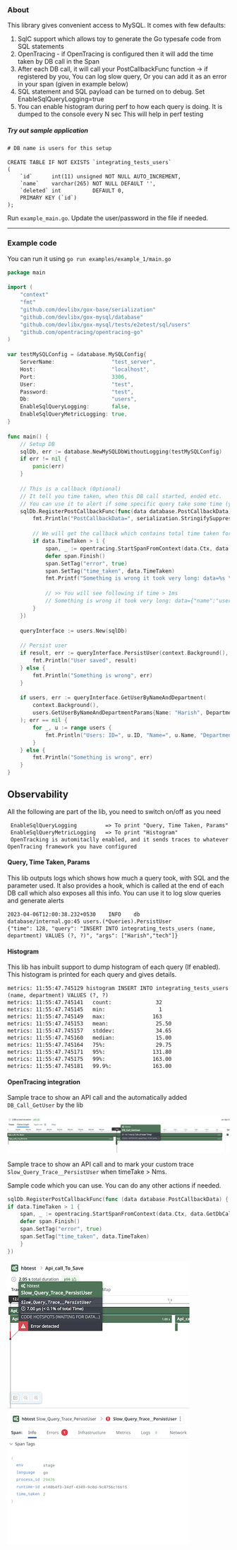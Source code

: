 ### About

This library gives convenient access to MySQL. It comes with few defaults:

1. SqlC support which allows toy to generate the Go typesafe code from SQL statements
2. OpenTracing - if OpenTracing is configured then it will add the time taken by DB call in the Span
3. After each DB call, it will call your PostCallbackFunc function -> if registered by you,
   You can log slow query, Or you can add it as an error in your span (given in example below)
4. SQL statement and SQL payload can be turned on to debug. Set EnableSqlQueryLogging=true
5. You can enable histogram during perf to how each query is doing. It is dumped to the console every N sec
   This will help in perf testing

##### Try out sample application

```
# DB name is users for this setup

CREATE TABLE IF NOT EXISTS `integrating_tests_users`
(
    `id`      int(11) unsigned NOT NULL AUTO_INCREMENT,
    `name`    varchar(265) NOT NULL DEFAULT '',
    `deleted` int          DEFAULT 0,
    PRIMARY KEY (`id`)
);
```

Run ```example_main.go```. Update the user/password in the file if needed.

---

### Example code

You can run it using ```go run examples/example_1/main.go```

```go
package main

import (
	"context"
	"fmt"
	"github.com/devlibx/gox-base/serialization"
	"github.com/devlibx/gox-mysql/database"
	"github.com/devlibx/gox-mysql/tests/e2etest/sql/users"
	"github.com/opentracing/opentracing-go"
)

var testMySQLConfig = &database.MySQLConfig{
	ServerName:                  "test_server",
	Host:                        "localhost",
	Port:                        3306,
	User:                        "test",
	Password:                    "test",
	Db:                          "users",
	EnableSqlQueryLogging:       false,
	EnableSqlQueryMetricLogging: true,
}

func main() {
	// Setup DB
	sqlDb, err := database.NewMySQLDbWithoutLogging(testMySQLConfig)
	if err != nil {
		panic(err)
	}

	// This is a callback (Optional)
	// It tell you time taken, when this DB call started, ended etc.
	// You can use it to alert if some specific query take some time (you get the name of the query in the payload)
	sqlDb.RegisterPostCallbackFunc(func(data database.PostCallbackData) {
		fmt.Println("PostCallbackData=", serialization.StringifySuppressError(data, "na"))

		// We will get the callback which contains total time taken for debugging
		if data.TimeTaken > 1 {
			span, _ := opentracing.StartSpanFromContext(data.Ctx, data.GetDbCallNameForTracing())
			defer span.Finish()
			span.SetTag("error", true)
			span.SetTag("time_taken", data.TimeTaken)
			fmt.Printf("Something is wrong it took very long: data=%s \n", serialization.StringifySuppressError(data, "na"))

			// >> You will see following if time > 1ms
			// Something is wrong it took very long: data={"name":"users.(*Queries).PersistUser","start_time":1680761853659,"end_time":1680761853672,"time_taken":13,"error":null}
		}
	})

	queryInterface := users.New(sqlDb)

	// Persist user
	if result, err := queryInterface.PersistUser(context.Background(), users.PersistUserParams{Name: "Harish", Department: "tech"}); err == nil {
		fmt.Println("User saved", result)
	} else {
		fmt.Println("Something is wrong", err)
	}

	if users, err := queryInterface.GetUserByNameAndDepartment(
		context.Background(),
		users.GetUserByNameAndDepartmentParams{Name: "Harish", Department: "tech"},
	); err == nil {
		for _, u := range users {
			fmt.Println("Users: ID=", u.ID, "Name=", u.Name, "Department=", u.Department)
		}
	} else {
		fmt.Println("Something is wrong", err)
	}
}
```

## Observability

All the following are part of the lib, you need to switch on/off as you need

```shell
 EnableSqlQueryLogging         => To print "Query, Time Taken, Params"
 EnableSqlQueryMetricLogging   => To print "Histogram"
 OpenTracking is automitaclly enabled, and it sends traces to whatever OpenTracing framework you have configured
```

#### Query, Time Taken, Params

This lib outputs logs which shows how much a query took, with SQL and the parameter used. It also provides a hook,
which is called at the end of each DB call which also exposes all this info.
You can use it to log slow queries and generate alerts

```shell
2023-04-06T12:00:38.232+0530    INFO    db      database/internal.go:45 users.(*Queries).PersistUser    
{"time": 128, "query": "INSERT INTO integrating_tests_users (name, department) VALUES (?, ?)", "args": ["Harish","tech"]}
```

#### Histogram

This lib has inbuilt support to dump histogram of each query (If enabled). This histogram is printed for each query
and gives details.

```shell
metrics: 11:55:47.745129 histogram INSERT INTO integrating_tests_users (name, department) VALUES (?, ?)
metrics: 11:55:47.745141   count:              32
metrics: 11:55:47.745145   min:                 1
metrics: 11:55:47.745149   max:               163
metrics: 11:55:47.745153   mean:               25.50
metrics: 11:55:47.745157   stddev:             34.65
metrics: 11:55:47.745160   median:             15.00
metrics: 11:55:47.745164   75%:                29.75
metrics: 11:55:47.745171   95%:               131.80
metrics: 11:55:47.745175   99%:               163.00
metrics: 11:55:47.745181   99.9%:             163.00
```

#### OpenTracing integration

Sample trace to show an API call and the automatically added ```DB_Call_GetUser``` by the lib

![alt text](https://github.com/devlibx/images/blob/master/Full_API_Call_with_Db_Traces.png?raw=true)

Sample trace to show an API call and to mark your custom trace ```Slow_Query_Trace__PersistUser``` when timeTake > Nms.

Sample code which you can use. You can do any other actions if needed.
```go
sqlDb.RegisterPostCallbackFunc(func (data database.PostCallbackData) {
if data.TimeTaken > 1 {
    span, _ := opentracing.StartSpanFromContext(data.Ctx, data.GetDbCallNameForTracing())
    defer span.Finish()
    span.SetTag("error", true)
    span.SetTag("time_taken", data.TimeTaken)
    }
})
```

![alt text](https://github.com/devlibx/images/blob/master/DB_Traces_with_Error.png)



